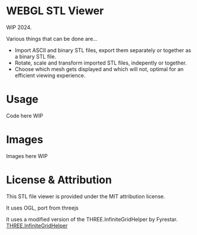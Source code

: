 # WEBGL STL Viewer

WIP 2024.

Various things that can be done are...
* Import ASCII and binary STL files, export them separately or together as a binary STL file.
* Rotate, scale and transform imported STL files, indepently or together.
* Choose which mesh gets displayed and which will not, optimal for an efficient viewing experience.

# Usage
Code here WIP

# Images
Images here WIP

# License & Attribution
This STL file viewer is provided under the MIT attribution license. 

It uses OGL, port from threejs

It uses a modified version of the THREE.InfiniteGridHelper by Fyrestar.
[THREE.InfiniteGridHelper](https://github.com/Fyrestar/THREE.InfiniteGridHelper)
